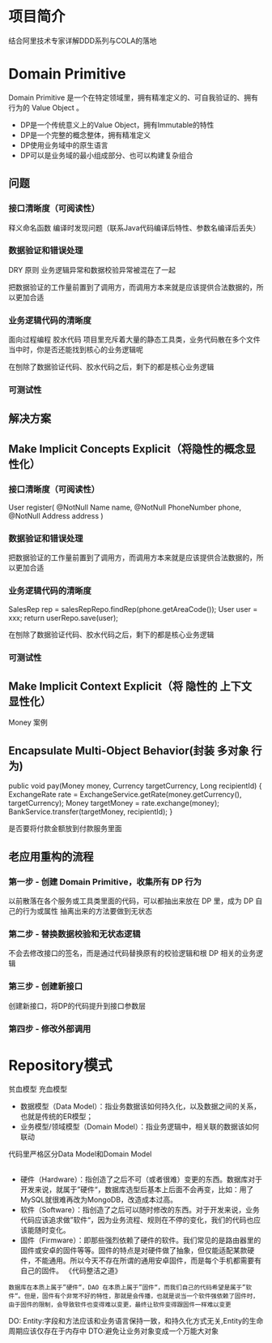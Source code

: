 # 项目简介

结合阿里技术专家详解DDD系列与COLA的落地


# Domain Primitive

Domain Primitive 是一个在特定领域里，拥有精准定义的、可自我验证的、拥有行为的 Value Object 。

* DP是一个传统意义上的Value Object，拥有Immutable的特性
* DP是一个完整的概念整体，拥有精准定义
* DP使用业务域中的原生语言
* DP可以是业务域的最小组成部分、也可以构建复杂组合

## 问题
### 接口清晰度（可阅读性）
释义命名函数
编译时发现问题（联系Java代码编译后特性、参数名编译后丢失）

### 数据验证和错误处理
DRY 原则
业务逻辑异常和数据校验异常被混在了一起

把数据验证的工作量前置到了调用方，而调用方本来就是应该提供合法数据的，所以更加合适

### 业务逻辑代码的清晰度
面向过程编程
胶水代码
项目里充斥着大量的静态工具类，业务代码散在多个文件当中时，你是否还能找到核心的业务逻辑呢


在刨除了数据验证代码、胶水代码之后，剩下的都是核心业务逻辑
### 可测试性


## 解决方案

## Make Implicit Concepts Explicit（将隐性的概念显性化）


### 接口清晰度（可阅读性）
 User register(
  @NotNull Name name,
  @NotNull PhoneNumber phone,
  @NotNull Address address
) 

### 数据验证和错误处理

把数据验证的工作量前置到了调用方，而调用方本来就是应该提供合法数据的，所以更加合适

### 业务逻辑代码的清晰度

SalesRep rep = salesRepRepo.findRep(phone.getAreaCode());
User user = xxx;
return userRepo.save(user);

在刨除了数据验证代码、胶水代码之后，剩下的都是核心业务逻辑
### 可测试性


## Make Implicit Context Explicit（将 隐性的 上下文 显性化）
Money 案例

## Encapsulate Multi-Object Behavior(封装 多对象 行为)

public void pay(Money money, Currency targetCurrency, Long recipientId) {
    ExchangeRate rate = ExchangeService.getRate(money.getCurrency(), targetCurrency);
    Money targetMoney = rate.exchange(money);
    BankService.transfer(targetMoney, recipientId);
}


是否要将付款金额放到付款服务里面


## 老应用重构的流程

### 第一步 - 创建 Domain Primitive，收集所有 DP 行为
以前散落在各个服务或工具类里面的代码，可以都抽出来放在 DP 里，成为 DP 自己的行为或属性
抽离出来的方法要做到无状态


### 第二步 - 替换数据校验和无状态逻辑

不会去修改接口的签名，而是通过代码替换原有的校验逻辑和根 DP 相关的业务逻辑


### 第三步 - 创建新接口

创建新接口，将DP的代码提升到接口参数层

### 第四步 - 修改外部调用


# Repository模式

贫血模型
充血模型

* 数据模型（Data Model）：指业务数据该如何持久化，以及数据之间的关系，也就是传统的ER模型；
* 业务模型/领域模型（Domain Model）：指业务逻辑中，相关联的数据该如何联动

代码里严格区分Data Model和Domain Model


## 
* 硬件（Hardware）：指创造了之后不可（或者很难）变更的东西。数据库对于开发来说，就属于”硬件“，数据库选型后基本上后面不会再变，比如：用了MySQL就很难再改为MongoDB，改造成本过高。
* 软件（Software）：指创造了之后可以随时修改的东西。对于开发来说，业务代码应该追求做”软件“，因为业务流程、规则在不停的变化，我们的代码也应该能随时变化。
* 固件（Firmware）：即那些强烈依赖了硬件的软件。我们常见的是路由器里的固件或安卓的固件等等。固件的特点是对硬件做了抽象，但仅能适配某款硬件，不能通用。所以今天不存在所谓的通用安卓固件，而是每个手机都需要有自己的固件。
《代码整洁之道》

`数据库在本质上属于”硬件“，DAO 在本质上属于”固件“，而我们自己的代码希望是属于”软件“。但是，固件有个非常不好的特性，那就是会传播，也就是说当一个软件强依赖了固件时，由于固件的限制，会导致软件也变得难以变更，最终让软件变得跟固件一样难以变更`

DO:
Entity:字段和方法应该和业务语言保持一致，和持久化方式无关,Entity的生命周期应该仅存在于内存中
DTO:避免让业务对象变成一个万能大对象